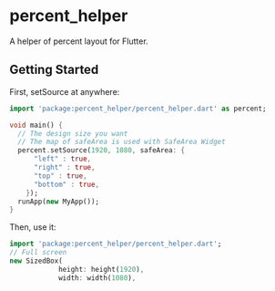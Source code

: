 # percent_helper

A helper of percent layout for Flutter.

## Getting Started
First, setSource at anywhere:
```dart
import 'package:percent_helper/percent_helper.dart' as percent;

void main() {
  // The design size you want
  // The map of safeArea is used with SafeArea Widget
  percent.setSource(1920, 1080, safeArea: {
      "left" : true,
      "right" : true,
      "top" : true,
      "bottom" : true,
    });    
  runApp(new MyApp());
}
```
Then, use it:
```dart
import 'package:percent_helper/percent_helper.dart';
// Full screen
new SizedBox(
            height: height(1920),
            width: width(1080), 
```
